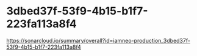# 3dbed37f-53f9-4b15-b1f7-223fa113a8f4
https://sonarcloud.io/summary/overall?id=iamneo-production_3dbed37f-53f9-4b15-b1f7-223fa113a8f4
